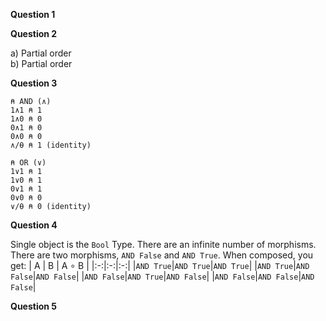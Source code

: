**Question 1**

**Question 2**

a) Partial order<br>
b) Partial order

**Question 3**
```apl
⍝ AND (∧)
1∧1 ⍝ 1
1∧0 ⍝ 0
0∧1 ⍝ 0
0∧0 ⍝ 0
∧/⍬ ⍝ 1 (identity)

⍝ OR (∨)
1∨1 ⍝ 1
1∨0 ⍝ 1
0∨1 ⍝ 1
0∨0 ⍝ 0
∨/⍬ ⍝ 0 (identity)
```

**Question 4**

Single object is the `Bool` Type. There are an infinite number of morphisms. There are two morphisms, `AND False` and `AND True`. When composed, you get:
| A | B | A ∘ B |
|:-:|:-:|:-:|
|`AND True`|`AND True`|`AND True`|
|`AND True`|`AND False`|`AND False`|
|`AND False`|`AND True`|`AND False`|
|`AND False`|`AND False`|`AND False`|

**Question 5**
